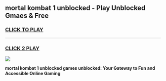 
## mortal kombat 1 unblocked - Play Unblocked Gmaes & Free
<h3>
<a href="https://news.freeplayer.one?title=mortal_kombat_1_unblocked&ref=23F">CLICK TO PLAY</a></h3>
<hr>

<h3>
<a href="https://news.freeplayer.one?title=mortal_kombat_1_unblocked&ref=23F">CLICK 2 PLAY</a>
  
</h3>

<a href="https://news.freeplayer.one?title=mortal_kombat_1_unblocked&ref=23F/"><img src="https://clearcache.store/games.png"></a>


**mortal kombat 1 unblocked games unblocked: Your Gateway to Fun and Accessible Online Gaming**
